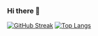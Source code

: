 ### Hi there 👋

<!--
**edualves12/edualves12** is a ✨ _special_ ✨ repository because its `README.md` (this file) appears on your GitHub profile.

Here are some ideas to get you started:

- 🔭 I’m currently working on ...
- 🌱 I’m currently learning ...
- 👯 I’m looking to collaborate on ...
- 🤔 I’m looking for help with ...
- 💬 Ask me about ...
- 📫 How to reach me: ...
- 😄 Pronouns: ...
- ⚡ Fun fact: ...
-->

[![GitHub Streak](https://streak-stats.demolab.com?user=edualves12&theme=tokyonight-duo&hide_border=true)](https://git.io/streak-stats)
[![Top Langs](https://github-readme-stats.vercel.app/api/top-langs/?username=edualves12&layout=pie)](https://github.com/anuraghazra/github-readme-stats)
